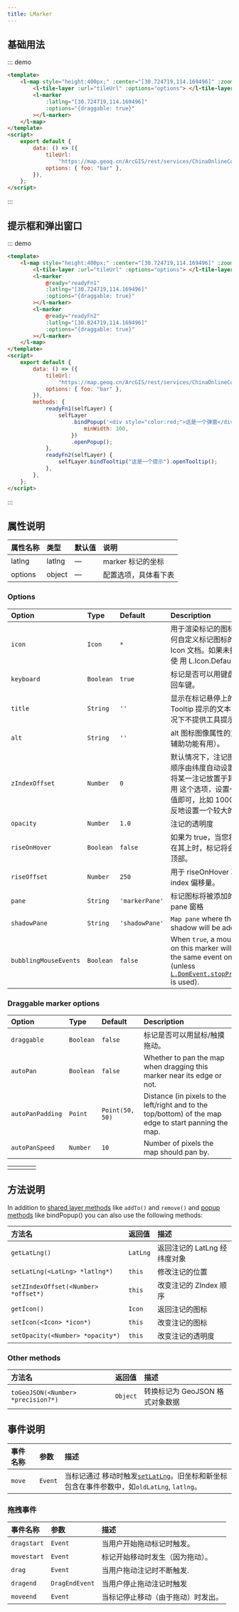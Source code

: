 ```yaml
---
title: LMarker
---
```


## 基础用法

::: demo

```html
<template>
	<l-map style="height:400px;" :center="[30.724719,114.169496]" :zoom="12">
		<l-tile-layer :url="tileUrl" :options="options"> </l-tile-layer>
		<l-marker
			:latlng="[30.724719,114.169496]"
			:options="{draggable: true}"
		></l-marker>
	</l-map>
</template>
<script>
	export default {
		data: () => ({
			tileUrl:
				"https://map.geoq.cn/ArcGIS/rest/services/ChinaOnlineCommunity/MapServer/tile/{z}/{y}/{x}",
			options: { foo: "bar" },
		}),
	};
</script>
```

:::

## 提示框和弹出窗口

::: demo

```html
<template>
	<l-map style="height:400px;" :center="[30.724719,114.169496]" :zoom="10">
		<l-tile-layer :url="tileUrl" :options="options"> </l-tile-layer>
		<l-marker
			@ready="readyFn1"
			:latlng="[30.724719,114.169496]"
			:options="{draggable: true}"
		></l-marker>
		<l-marker
			@ready="readyFn2"
			:latlng="[30.824719,114.169496]"
			:options="{draggable: true}"
		></l-marker>
	</l-map>
</template>
<script>
	export default {
		data: () => ({
			tileUrl:
				"https://map.geoq.cn/ArcGIS/rest/services/ChinaOnlineCommunity/MapServer/tile/{z}/{y}/{x}",
			options: { foo: "bar" },
		}),
		methods: {
			readyFn1(selfLayer) {
				selfLayer
					.bindPopup('<div style="color:red;">这是一个弹窗</div>', {
						minWidth: 100,
					})
					.openPopup();
			},
			readyFn2(selfLayer) {
				selfLayer.bindTooltip("这是一个提示").openTooltip();
			},
		},
	};
</script>
```

:::

## 属性说明

| 属性名称 | 类型   | 默认值 | 说明                 |
| :------- | :----- | :----- | :------------------- |
| latlng   | latlng | —      | marker 标记的坐标    |
| options  | object | —      | 配置选项，具体看下表 |

###

### Options

| Option                | Type      | Default        | Description                                                                                                                                                                                                   |
| :-------------------- | :-------- | :------------- | :------------------------------------------------------------------------------------------------------------------------------------------------------------------------------------------------------------ |
| `icon`                | `Icon`    | `*`            | 用于渲染标记的图标。有关如何自定义标记图标的，请参阅 Icon 文档。如果未指定默认则使 用 L.Icon.Default。                                                                                                        |
| `keyboard`            | `Boolean` | `true`         | 标记是否可以用键盘按键并按回车键。                                                                                                                                                                            |
| `title`               | `String`  | `''`           | 显示在标记悬停上的浏览器 Tooltip 提示的文本（默认情况下不提供工具提示）。                                                                                                                                     |
| `alt`                 | `String`  | `''`           | alt 图标图像属性的文本（对辅助功能有用）。                                                                                                                                                                    |
| `zIndexOffset`        | `Number`  | `0`            | 默认情况下，注记图片的叠置顺序由纬度自动设置.如果你想将某一注记放置于其他之上可用 这个选项，设置一个较大的值即可，比如 1000（或是相反地设置一个较大的负值）.                                                  |
| `opacity`             | `Number`  | `1.0`          | 注记的透明度                                                                                                                                                                                                  |
| `riseOnHover`         | `Boolean` | `false`        | 如果为 true，当您将鼠标悬停在其上时，标记将会放在其他顶部。                                                                                                                                                   |
| `riseOffset`          | `Number`  | `250`          | 用于 riseOnHover 功能的 z­index 偏移量。                                                                                                                                                                      |
| `pane`                | `String`  | `'markerPane'` | 标记图标将被添加的地图 pane 窗格                                                                                                                                                                              |
| `shadowPane`          | `String`  | `'shadowPane'` | `Map pane` where the markers shadow will be added.                                                                                                                                                            |
| `bubblingMouseEvents` | `Boolean` | `false`        | When `true`, a mouse event on this marker will trigger the same event on the map (unless [`L.DomEvent.stopPropagation`](https://leafletjs.com/SlavaUkraini/reference.html#domevent-stoppropagation) is used). |

### Draggable marker options

| Option           | Type      | Default         | Description                                                                                            |
| :--------------- | :-------- | :-------------- | :----------------------------------------------------------------------------------------------------- |
| `draggable`      | `Boolean` | `false`         | 标记是否可以用鼠标/触摸拖动。                                                                          |
| `autoPan`        | `Boolean` | `false`         | Whether to pan the map when dragging this marker near its edge or not.                                 |
| `autoPanPadding` | `Point`   | `Point(50, 50)` | Distance (in pixels to the left/right and to the top/bottom) of the map edge to start panning the map. |
| `autoPanSpeed`   | `Number`  | `10`            | Number of pixels the map should pan by.                                                                |

|     |     |     |     |
| :-- | :-- | :-- | :-- |
|     |     |     |     |

## 方法说明

In addition to [shared layer methods](https://leafletjs.com/SlavaUkraini/reference.html#layer) like `addTo()` and `remove()` and [popup methods](https://leafletjs.com/SlavaUkraini/reference.html#popup) like bindPopup() you can also use the following methods:

| 方法名                               | 返回值   | 描述                         |
| :----------------------------------- | :------- | :--------------------------- |
| `getLatLng()`                        | `LatLng` | 返回注记的 LatLng 经纬度对象 |
| `setLatLng(<LatLng> *latlng*)`       | `this`   | 修改注记的位置               |
| `setZIndexOffset(<Number> *offset*)` | `this`   | 改变注记的 ZIndex 顺序       |
| `getIcon()`                          | `Icon`   | 返回注记的图标               |
| `setIcon(<Icon> *icon*)`             | `this`   | 改变注记的图标               |
| `setOpacity(<Number> *opacity*)`     | `this`   | 改变注记的透明度             |

### Other methods

| 方法名                             | 返回值   | 描述                            |
| :--------------------------------- | :------- | :------------------------------ |
| `toGeoJSON(<Number> *precision?*)` | `Object` | 转换标记为 GeoJSON 格式对象数据 |

## 事件说明

| 事件名称 | 参数    | 描述                                                                                                                   |
| :------- | :------ | :--------------------------------------------------------------------------------------------------------------------- |
| `move`   | `Event` | 当标记通过 移动时触发[`setLatLng`](#circlemarker-setlatlng)。旧坐标和新坐标包含在事件参数中，如`oldLatLng`, `latlng`。 |

### 拖拽事件

| 事件名称    | 参数           | 描述                               |
| :---------- | :------------- | :--------------------------------- |
| `dragstart` | `Event`        | 当用户开始拖动标记时触发。         |
| `movestart` | `Event`        | 标记开始移动时发生（因为拖动）。   |
| `drag`      | `Event`        | 当用户拖动注记时不断触发.          |
| `dragend`   | `DragEndEvent` | 当用户停止拖动注记时触发           |
| `moveend`   | `Event`        | 当标记停止移动（由于拖动）时发出。 |
